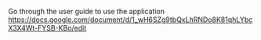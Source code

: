 Go through the user guide to use the application
https://docs.google.com/document/d/1_wH6SZg9tbQxLhRNDo8K81qhLYbcX3X4Wt-FYSB-KBo/edit
